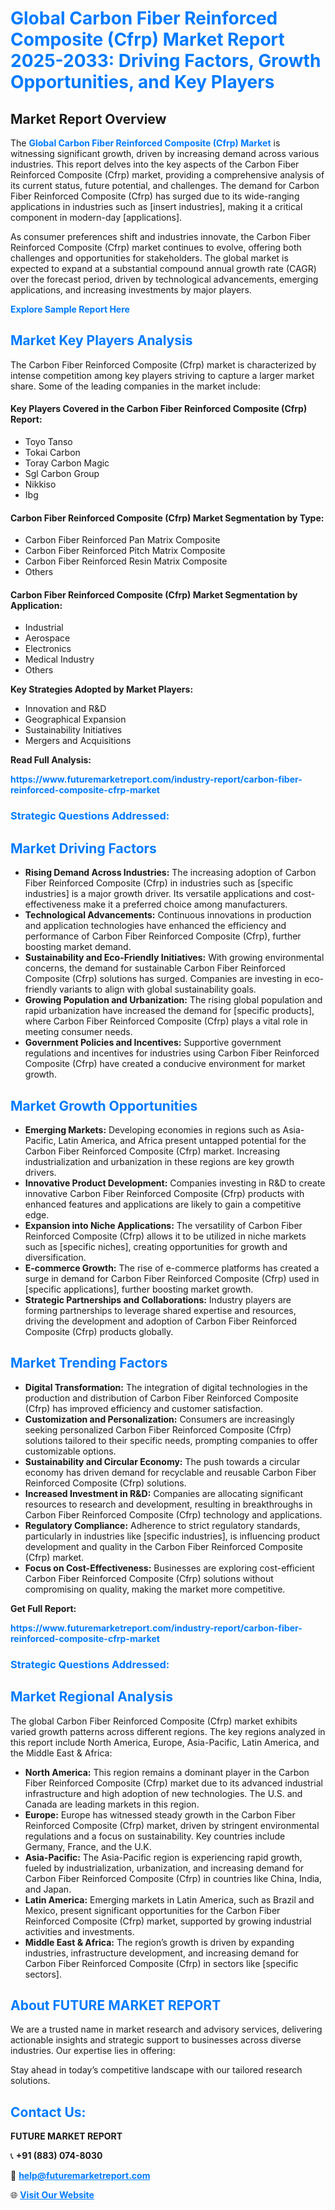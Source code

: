 <h1 style="color: #007BFF;">Global Carbon Fiber Reinforced Composite (Cfrp) Market Report 2025-2033: Driving Factors, Growth Opportunities, and Key Players</h1>

<section id="overview">
<h2>Market Report Overview</h2>
<p>The <a href="https://www.futuremarketreport.com/industry-report/carbon-fiber-reinforced-composite-cfrp-market" style="color: #007BFF; text-decoration: none;"><strong>Global Carbon Fiber Reinforced Composite (Cfrp) Market</strong></a> is witnessing significant growth, driven by increasing demand across various industries. This report delves into the key aspects of the Carbon Fiber Reinforced Composite (Cfrp) market, providing a comprehensive analysis of its current status, future potential, and challenges. The demand for Carbon Fiber Reinforced Composite (Cfrp) has surged due to its wide-ranging applications in industries such as [insert industries], making it a critical component in modern-day [applications].</p>
<p>As consumer preferences shift and industries innovate, the Carbon Fiber Reinforced Composite (Cfrp) market continues to evolve, offering both challenges and opportunities for stakeholders. The global market is expected to expand at a substantial compound annual growth rate (CAGR) over the forecast period, driven by technological advancements, emerging applications, and increasing investments by major players.</p>
</section>

<section id="overview">
<p><a href="https://www.futuremarketreport.com/request-sample/reportId=31230" style="color: #007BFF; text-decoration: none;"><strong>Explore Sample Report Here</strong></a></p>
</section>

<section id="key-players">
<h2 style="color: #007BFF;">Market Key Players Analysis</h2>
<p>The Carbon Fiber Reinforced Composite (Cfrp) market is characterized by intense competition among key players striving to capture a larger market share. Some of the leading companies in the market include:</p>
<h4>Key Players Covered in the Carbon Fiber Reinforced Composite (Cfrp) Report:</h4>
<ul><li>Toyo Tanso</li><li>Tokai Carbon</li><li>Toray Carbon Magic</li><li>Sgl Carbon Group</li><li>Nikkiso</li><li>Ibg</li></ul>
<h4>Carbon Fiber Reinforced Composite (Cfrp) Market Segmentation by Type:</h4>
<ul><li>Carbon Fiber Reinforced Pan Matrix Composite</li><li>Carbon Fiber Reinforced Pitch Matrix Composite</li><li>Carbon Fiber Reinforced Resin Matrix Composite</li><li>Others</li></ul>

<h4>Carbon Fiber Reinforced Composite (Cfrp) Market Segmentation by Application:</h4>
<ul><li>Industrial</li><li>Aerospace</li><li>Electronics</li><li>Medical Industry</li><li>Others</li></ul>
<p><strong>Key Strategies Adopted by Market Players:</strong></p>
<ul>
<li>Innovation and R&D</li>
<li>Geographical Expansion</li>
<li>Sustainability Initiatives</li>
<li>Mergers and Acquisitions</li>
</ul>
</section>

<section>
<p><strong>Read Full Analysis: </strong></p><a href="https://www.futuremarketreport.com/industry-report/carbon-fiber-reinforced-composite-cfrp-market" style="color: #007BFF; text-decoration: none;"><strong>https://www.futuremarketreport.com/industry-report/carbon-fiber-reinforced-composite-cfrp-market</strong></a>
<h3 style="color: #007BFF;">Strategic Questions Addressed:</h3>
</section>

<section id="driving-factors">
<h2 style="color: #007BFF;">Market Driving Factors</h2>
<ul>
<li><strong>Rising Demand Across Industries:</strong> The increasing adoption of Carbon Fiber Reinforced Composite (Cfrp) in industries such as [specific industries] is a major growth driver. Its versatile applications and cost-effectiveness make it a preferred choice among manufacturers.</li>
<li><strong>Technological Advancements:</strong> Continuous innovations in production and application technologies have enhanced the efficiency and performance of Carbon Fiber Reinforced Composite (Cfrp), further boosting market demand.</li>
<li><strong>Sustainability and Eco-Friendly Initiatives:</strong> With growing environmental concerns, the demand for sustainable Carbon Fiber Reinforced Composite (Cfrp) solutions has surged. Companies are investing in eco-friendly variants to align with global sustainability goals.</li>
<li><strong>Growing Population and Urbanization:</strong> The rising global population and rapid urbanization have increased the demand for [specific products], where Carbon Fiber Reinforced Composite (Cfrp) plays a vital role in meeting consumer needs.</li>
<li><strong>Government Policies and Incentives:</strong> Supportive government regulations and incentives for industries using Carbon Fiber Reinforced Composite (Cfrp) have created a conducive environment for market growth.</li>
</ul>
</section>

<section id="growth-opportunities">
<h2 style="color: #007BFF;">Market Growth Opportunities</h2>
<ul>
<li><strong>Emerging Markets:</strong> Developing economies in regions such as Asia-Pacific, Latin America, and Africa present untapped potential for the Carbon Fiber Reinforced Composite (Cfrp) market. Increasing industrialization and urbanization in these regions are key growth drivers.</li>
<li><strong>Innovative Product Development:</strong> Companies investing in R&D to create innovative Carbon Fiber Reinforced Composite (Cfrp) products with enhanced features and applications are likely to gain a competitive edge.</li>
<li><strong>Expansion into Niche Applications:</strong> The versatility of Carbon Fiber Reinforced Composite (Cfrp) allows it to be utilized in niche markets such as [specific niches], creating opportunities for growth and diversification.</li>
<li><strong>E-commerce Growth:</strong> The rise of e-commerce platforms has created a surge in demand for Carbon Fiber Reinforced Composite (Cfrp) used in [specific applications], further boosting market growth.</li>
<li><strong>Strategic Partnerships and Collaborations:</strong> Industry players are forming partnerships to leverage shared expertise and resources, driving the development and adoption of Carbon Fiber Reinforced Composite (Cfrp) products globally.</li>
</ul>
</section>

<section id="trending-factors">
<h2 style="color: #007BFF;">Market Trending Factors</h2>
<ul>
<li><strong>Digital Transformation:</strong> The integration of digital technologies in the production and distribution of Carbon Fiber Reinforced Composite (Cfrp) has improved efficiency and customer satisfaction.</li>
<li><strong>Customization and Personalization:</strong> Consumers are increasingly seeking personalized Carbon Fiber Reinforced Composite (Cfrp) solutions tailored to their specific needs, prompting companies to offer customizable options.</li>
<li><strong>Sustainability and Circular Economy:</strong> The push towards a circular economy has driven demand for recyclable and reusable Carbon Fiber Reinforced Composite (Cfrp) solutions.</li>
<li><strong>Increased Investment in R&D:</strong> Companies are allocating significant resources to research and development, resulting in breakthroughs in Carbon Fiber Reinforced Composite (Cfrp) technology and applications.</li>
<li><strong>Regulatory Compliance:</strong> Adherence to strict regulatory standards, particularly in industries like [specific industries], is influencing product development and quality in the Carbon Fiber Reinforced Composite (Cfrp) market.</li>
<li><strong>Focus on Cost-Effectiveness:</strong> Businesses are exploring cost-efficient Carbon Fiber Reinforced Composite (Cfrp) solutions without compromising on quality, making the market more competitive.</li>
</ul>
</section>

<section>
<p><strong>Get Full Report: </strong></p><a href="https://www.futuremarketreport.com/industry-report/carbon-fiber-reinforced-composite-cfrp-market" style="color: #007BFF; text-decoration: none;"><strong>https://www.futuremarketreport.com/industry-report/carbon-fiber-reinforced-composite-cfrp-market</strong></a>
<h3 style="color: #007BFF;">Strategic Questions Addressed:</h3>
</section>


<section id="regional-analysis">
<h2 style="color: #007BFF;">Market Regional Analysis</h2>
<p>The global Carbon Fiber Reinforced Composite (Cfrp) market exhibits varied growth patterns across different regions. The key regions analyzed in this report include North America, Europe, Asia-Pacific, Latin America, and the Middle East & Africa:</p>
<ul>
<li><strong>North America:</strong> This region remains a dominant player in the Carbon Fiber Reinforced Composite (Cfrp) market due to its advanced industrial infrastructure and high adoption of new technologies. The U.S. and Canada are leading markets in this region.</li>
<li><strong>Europe:</strong> Europe has witnessed steady growth in the Carbon Fiber Reinforced Composite (Cfrp) market, driven by stringent environmental regulations and a focus on sustainability. Key countries include Germany, France, and the U.K.</li>
<li><strong>Asia-Pacific:</strong> The Asia-Pacific region is experiencing rapid growth, fueled by industrialization, urbanization, and increasing demand for Carbon Fiber Reinforced Composite (Cfrp) in countries like China, India, and Japan.</li>
<li><strong>Latin America:</strong> Emerging markets in Latin America, such as Brazil and Mexico, present significant opportunities for the Carbon Fiber Reinforced Composite (Cfrp) market, supported by growing industrial activities and investments.</li>
<li><strong>Middle East & Africa:</strong> The region’s growth is driven by expanding industries, infrastructure development, and increasing demand for Carbon Fiber Reinforced Composite (Cfrp) in sectors like [specific sectors].</li>
</ul>
</section>

<footer>
<h2 style="color: #007BFF;">About FUTURE MARKET REPORT</h2>
<p>We are a trusted name in market research and advisory services, delivering actionable insights and strategic support to businesses across diverse industries. Our expertise lies in offering:</p>

<p>Stay ahead in today’s competitive landscape with our tailored research solutions.</p>

<h2 style="color: #007BFF;">Contact Us:</h2>
<p><strong>FUTURE MARKET REPORT</strong></p>
<p>📞 <strong>+91 (883) 074-8030</strong></p>
<p>📧 <strong><a href="mailto:help@futuremarketreport.com" style="color: #007BFF;">help@futuremarketreport.com</a></strong></p>
<p>🌐 <strong><a href="https://www.futuremarketreport.com/" style="color: #007BFF;">Visit Our Website</a></strong></p>
</footer>